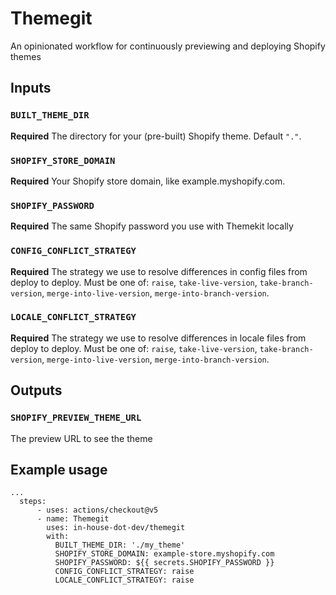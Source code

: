 # Themegit

An opinionated workflow for continuously previewing and deploying Shopify themes

## Inputs

### `BUILT_THEME_DIR`

**Required** The directory for your (pre-built) Shopify theme. Default `"."`.

### `SHOPIFY_STORE_DOMAIN`

**Required** Your Shopify store domain, like example.myshopify.com.

### `SHOPIFY_PASSWORD`

**Required** The same Shopify password you use with Themekit locally

### `CONFIG_CONFLICT_STRATEGY`

**Required** The strategy we use to resolve differences in config files from deploy
to deploy. Must be one of: `raise`, `take-live-version`, `take-branch-version`,
`merge-into-live-version`, `merge-into-branch-version`.

### `LOCALE_CONFLICT_STRATEGY`

**Required** The strategy we use to resolve differences in locale files from deploy
to deploy. Must be one of: `raise`, `take-live-version`, `take-branch-version`,
`merge-into-live-version`, `merge-into-branch-version`.

## Outputs

### `SHOPIFY_PREVIEW_THEME_URL`

The preview URL to see the theme

## Example usage

```
...
  steps:
      - uses: actions/checkout@v5
      - name: Themegit
        uses: in-house-dot-dev/themegit
        with:
          BUILT_THEME_DIR: './my_theme'
          SHOPIFY_STORE_DOMAIN: example-store.myshopify.com
          SHOPIFY_PASSWORD: ${{ secrets.SHOPIFY_PASSWORD }}
          CONFIG_CONFLICT_STRATEGY: raise
          LOCALE_CONFLICT_STRATEGY: raise
```
